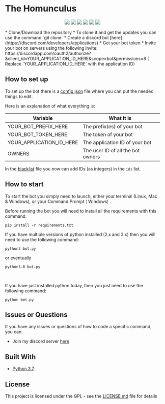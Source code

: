 # The Homunculus

<p align="center">
  <a href="//discord.com/invite/6bHRzQX3Qz"><img src="https://img.shields.io/discord/814173270919479317?logo=discord"></a>
  <a href="//github.com/raventhecat333/The-Homunculus/commits/main"><img src="https://img.shields.io/github/last-commit/raventhecat333/The-Homunculus"></a>
  <a href="//github.com/raventhecat333/The-Homunculus/releases"><img src="https://img.shields.io/github/downloads/raventhecat333/The-Homunculus/total"></a>
  <a href="//github.com/raventhecat333/The-Homunculus/blob/main/LICENSE.md"><img src="https://img.shields.io/github/license/raventhecat333/The-Homunculus"></a>
  <a href="//github.com/raventhecat333/The-Homunculus"><img src="https://img.shields.io/github/languages/code-size/raventhecat333/The-Homunculus"></a>
  <a href="//github.com/raventhecat333/The-Homunculus/issues"><img src="https://img.shields.io/github/issues-raw/raventhecat333/The-Homunculus"></a>
</p>
* Clone/Download the repository
    * To clone it and get the updates you can use the command
      `git clone`
* Create a discord bot [here](https://discord.com/developers/applications)
* Get your bot token
* Invite your bot on servers using the following invite:
  https://discordapp.com/oauth2/authorize?&client_id=YOUR_APPLICATION_ID_HERE&scope=bot&permissions=8 (
  Replace `YOUR_APPLICATION_ID_HERE` with the application ID)

## How to set up

To set up the bot there is a [config.json](config.json) file where you can put the
needed things to edit.

Here is an explanation of what everything is:

| Variable                  | What it is                                                            |
| ------------------------- | ----------------------------------------------------------------------|
| YOUR_BOT_PREFIX_HERE      | The prefix(es) of your bot                                            |
| YOUR_BOT_TOKEN_HERE       | The token of your bot                                                 |
| YOUR_APPLICATION_ID_HERE  | The application ID of your bot                                        |
| OWNERS                    | The user ID of all the bot owners                                     |

In the [blacklist](blacklist.json) file you now can add IDs (as integers) in the `ids` list.

## How to start

To start the bot you simply need to launch, either your terminal (Linux, Mac & Windows), or your Command Prompt (
Windows)
.

Before running the bot you will need to install all the requirements with this command:

```
pip install -r requirements.txt
```

If you have multiple versions of python installed (2.x and 3.x) then you will need to use the following command:

```
python3 bot.py
```

or eventually

```
python3.8 bot.py
```

<br>

If you have just installed python today, then you just need to use the following command:

```
python bot.py
```

## Issues or Questions

If you have any issues or questions of how to code a specific command, you can:

* Join my discord server [here](https://bit.ly/EnvysDomain)

## Built With

* [Python 3.7](https://www.python.org/)

## License

This project is licensed under the GPL - see the [LICENSE.md](LICENSE.md) file for details
